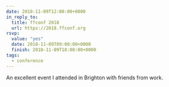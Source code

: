 ```yaml
---
date: 2018-11-09T12:00:00+0000
in_reply_to:
  title: ffconf 2018
  url: https://2018.ffconf.org
rsvp:
  value: "yes"
  date: 2018-11-09T09:00:00+0000
  finish: 2018-11-09T18:00:00+0000
tags:
  - conference
---
```


An excellent event I attended in Brighton with friends from work.
